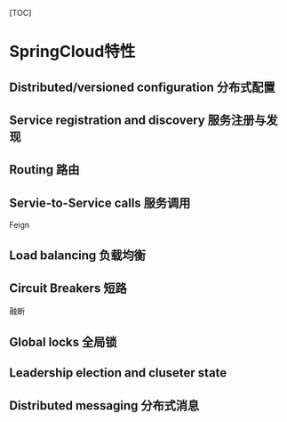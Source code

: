 [TOC]

# SpringCloud特性
## Distributed/versioned configuration 分布式配置

## Service registration and discovery 服务注册与发现

## Routing 路由

## Servie-to-Service calls 服务调用
Feign

## Load balancing 负载均衡

## Circuit Breakers 短路
融断

## Global locks 全局锁

## Leadership election and cluseter state 

## Distributed messaging 分布式消息